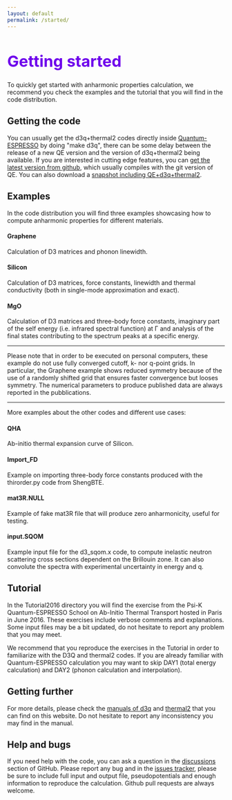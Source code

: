 ```yaml
---
layout: default
permalink: /started/
---
```

<h1 style="color:#6f02ec; font-size:36px; font-weight:bold;">Getting started</h1>

To quickly get started with anharmonic properties calculation, we recommend you check the examples and the tutorial that you will find in the code distribution.

## Getting the code
You can usually get the d3q+thermal2 codes directly inside [Quantum-ESPRESSO](https://www.quantum-espresso.org) by doing "make d3q", there can be some delay between the release of a new QE version and the version of d3q+thermal2 being available. If you are interested in cutting edge features, you can [get the latest version from github]("https://github.com/anharmonic/d3q  "d3q+thermal2 github repositry"), which usually compiles with the git version of QE. You can also download a [snapshot including QE+d3q+thermal2](https://mycore.core-cloud.net/index.php/s/1RxbPmcxvHunFVF "bundle links").

## Examples
In the code distribution you will find three examples showcasing how to compute anharmonic properties for different materials. 

#### Graphene 
Calculation of D3 matrices and phonon linewidth.

#### Silicon
Calculation of D3 matrices, force constants, linewidth and thermal conductivity (both in single-mode approximation and exact).

#### MgO
Calculation of D3 matrices and three-body force constants, imaginary part of the self energy (i.e. infrared spectral function) at Γ and analysis of the final states contributing to the spectrum peaks at a specific energy.

______
Please note that in order to be executed on personal computers, these example do not use fully converged cutoff, k- nor q-point grids. In particular, the Graphene example shows reduced symmetry because of the use of a randomly shifted grid that ensures faster convergence but looses symmetry. The numerical parameters to produce published data are always reported in the pubblications.

______

More examples about the other codes and different use cases:

#### QHA
Ab-initio thermal expansion curve of Silicon.

#### Import_FD
Example on importing three-body force constants produced with the thirorder.py code from ShengBTE.


####  mat3R.NULL
Example of fake mat3R file that will produce zero anharmonicity, useful for testing.

#### input.SQOM
Example input file for the d3_sqom.x code, to compute inelastic neutron scattering cross sections dependent on the Brillouin zone. It can also convolute the spectra with experimental uncertainty in energy and q.

## Tutorial
In the Tutorial2016 directory you will find the exercise from the Psi-K Quantum-ESPRESSO School on Ab-Initio Thermal Transport hosted in Paris in June 2016. These exercises include verbose comments and explanations. Some input files may be a bit updated, do not hesitate to report any problem that you may meet.

We recommend that you reproduce the exercises in the Tutorial in order to familiarize with the D3Q and thermal2 codes. If you are already familiar with Quantum-ESPRESSO calculation you may want to skip DAY1 (total energy calculation) and DAY2 (phonon calculation and interpolation).

## Getting further
For more details, please check the [manuals of d3q](https://anharmonic.github.io/d3q/) and [thermal2](https://anharmonic.github.io/thermal2/) that you can find on this website. Do not hesitate to report any inconsistency you may find in the manual. 

## Help and bugs
If you need help with the code, you can ask a question in the [discussions](https://github.com/anharmonic/d3q/discussions) section of GitHub. Please report any bug and in the [issues tracker](https://github.com/anharmonic/d3q/issues), please be sure to include full input and output file, pseudopotentials and enough information to reproduce the calculation. Github pull requests are always welcome.


